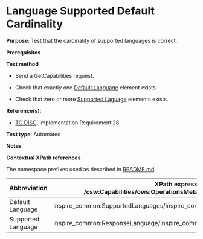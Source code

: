 # Language Supported Default Cardinality

**Purpose**: Test that the cardinality of supported languages is correct.

**Prerequisites**

**Test method**

* Send a GetCapabilities request.

* Check that exactly one [Default Language](#defaultLanguage) element exists.

* Check that zero or more [Supported Laguage](#supportedLanguage) elements exists.

**Reference(s)**:
* [TG DISC](http://inspire.ec.europa.eu/id/ats/discovery-service/3.1/csw-iso-ap/README#ref_TG_DISC), Implementation Requirement 28

**Test type**: Automated

**Notes**


**Contextual XPath references**

The namespace prefixes used as described in [README.md](http://inspire.ec.europa.eu/id/ats/discovery-service/3.1/csw-iso-ap/README#namespaces).

Abbreviation                                               |  XPath expression (relative to /csw:Capabilities/ows:OperationsMetadata/inspire_ds:ExtendedCapabilities)
---------------------------------------------------------- | -------------------------------------------------------------------------
Default Language <a name="defaultLanguage"></a> | inspire_common:SupportedLanguages/inspire_common:DefaultLanguage/inspire_common:Language
Supported Language <a name="supportedLanguage"></a> | inspire_common:ResponseLanguage/inspire_common:Language
